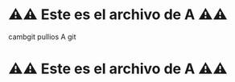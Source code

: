 # ⚠️⚠️ Este es el archivo de **A** ⚠️⚠️

cambgit pullios A git 

# ⚠️⚠️ Este es el archivo de **A** ⚠️⚠️
